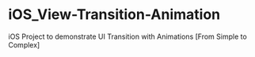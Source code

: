 # iOS_View-Transition-Animation
iOS Project to demonstrate UI Transition with Animations [From Simple to Complex]
